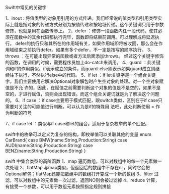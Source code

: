 Swift中常见的关键字

1、inout :
将值类型的对象用引用的方式传递。我们经常说的值类型和引用类型实际上就是指对象的传递方式分别为按值传递和按地址传递。这个关键词只用于参数修饰，也就是用在函数传参上。
2、defer
：修饰一段函数内任一段代码，使其必须在函数中的其余代码都执行完毕，函数即将结束前调用。可以理解成将延迟执行。 defer的执行只和其所在的作用域有关，如果作用域即将被收回，那么会在作用域结束之前执行defer。如果有多个defer，不一定是按写的顺序执行。
3、throws
：在可能出现异常的函数或者方法后面添加throws。
经过这个关键字修饰的函数，在调用的时候，需要程序员加上do-catch来调用。
4、guard
：此关键词和if的作用类似。if表示成立的条件，而guard-else则表示如果guard成立则继续往下执行，不然执行else中的代码。
5、if let
：if let关键字是一个组合关键字。我们主要使用它解决Optional对象解包时产生空对象的处理。对一个空对象赋值是不允 许的，因此，在赋值之前需要判断这个对象的值是不是空的，如果不是空的，才进行赋值，否则会出现错误。而这个组合关键词就是为了解决这个问题的。
6、if case
：if case主要用于模式匹配，跟switch类似，区别在于if case只需要对关注的可能值进行判断。可以认为是if的特殊用 法吧，此处判断使用 = 作为判断的符号

7、if case let
：类似与if case和let的组合。适用于复杂枚举的单个匹配。



swift中的枚举可以定义为复杂的结构，即枚举值可以关联其他的变量
enum CarBrand{
    case  BMW(name:String,Production:String)
    case  AUDI(name:String,Production:String)
    case  BENZ(name:String,Production:String)
}


swift 中集合类型的高阶函数
1、map 遍历数组，可以对数组中的每一个元素做一次处理
2、flatMap 与map类似，但返回后的数组中不存在nil，同时它会把Optional解包；flatMap还能把数组中的数组打开变成一个新的数组
3、filter 过滤，可以对数组中的元素做一次过滤，返回NO则会被过滤掉
4、reduce 计算，有接受一个参数，可以用于数组元素按照指定规则拼接